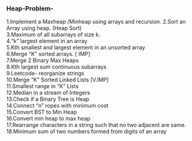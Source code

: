 ### Heap-Problem-

1.Implement a Maxheap /Minheap using arrays and recursion. 2.Sort an Array using heap. (Heap Sort) <br>
3.Maximum of all subarrays of size k. <br>
4.“k” largest element in an array <br>
5.Kth smallest and largest element in an unsorted array <br>
6.Merge “K” sorted arrays. [ IMP] <br>
7.Merge 2 Binary Max Heaps <br>
8.Kth largest sum continuous subarrays <br>
9.Leetcode- reorganize strings <br>
10.Merge “K” Sorted Linked Lists [V.IMP] <br>
11.Smallest range in “K” Lists <br>
12.Median in a stream of Integers <br>
13.Check if a Binary Tree is Heap <br>
14.Connect “n” ropes with minimum cost <br>
15.Convert BST to Min Heap <br>
16.Convert min heap to max heap <br>
17.Rearrange characters in a string such that no two adjacent are same. <br>
18.Minimum sum of two numbers formed from digits of an array <br>
